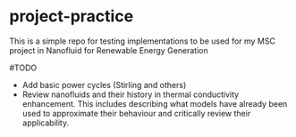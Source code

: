 # project-practice

This is a simple repo for testing implementations to be used for my MSC project in Nanofluid for Renewable Energy Generation

#TODO

-   Add basic power cycles (Stirling and others)
-   Review nanofluids and their history in thermal conductivity enhancement. This includes describing what models have already been used to approximate their behaviour and critically review their applicability.
